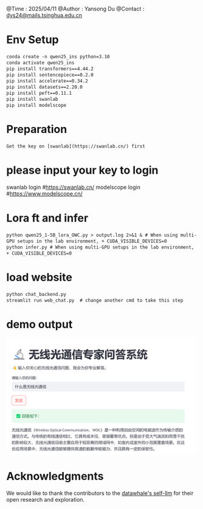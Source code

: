@Time    :   2025/04/11
@Author  :   Yansong Du 
@Contact :   dys24@mails.tsinghua.edu.cn

# Env Setup
```
conda create -n qwen25_ins python=3.10
conda activate qwen25_ins
pip install transformers==4.44.2
pip install sentencepiece==0.2.0
pip install accelerate==0.34.2
pip install datasets==2.20.0
pip install peft==0.11.1
pip install swanlab
pip install modelscope
```

# Preparation
```
Get the key on [swanlab](https://swanlab.cn/) first
```
# please input your key to login
swanlab login #https://swanlab.cn/
modelscope login #https://www.modelscope.cn/

# Lora ft and infer
```
python qwen25_1-5B_lora_OWC.py > output.log 2>&1 & # When using multi-GPU setups in the lab environment, + CUDA_VISIBLE_DEVICES=0
python infer.py # When using multi-GPU setups in the lab environment, + CUDA_VISIBLE_DEVICES=0
```
# load website
```
python chat_backend.py
streamlit run web_chat.py  # change another cmd to take this step
```

# demo output

![demooutput](./assets/demo_output.png)

# Acknowledgments
We would like to thank the contributors to the [datawhale's self-llm](https://github.com/datawhalechina/self-llm) for their open research and exploration.